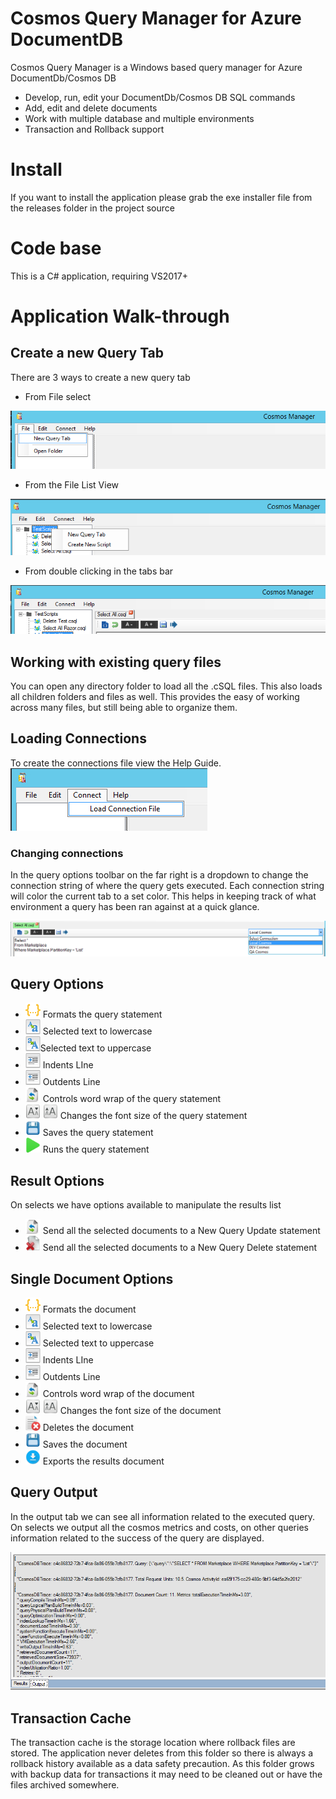 
# Cosmos Query Manager for Azure DocumentDB

Cosmos Query Manager is a Windows based query manager for Azure DocumentDb/Cosmos DB

* Develop, run, edit your DocumentDb/Cosmos DB SQL commands
* Add, edit and delete documents
* Work with multiple database and multiple environments
* Transaction and Rollback support

# Install

If you want to install the application please grab the exe installer file from the releases folder in the project source

# Code base

This is a C# application, requiring VS2017+

# Application Walk-through


## Create a new Query Tab
There are 3 ways to create a new query tab
- From File select

![](/Content/CMNewQueryFile.png)
- From the File List View

![](/Content/CMNewQueryFileList.png)
- From double clicking in the tabs bar

![](/Content/CMNewQueryDoubleClickTabs.png)


## Working with existing query files
You can open any directory folder to load all the .cSQL files. This also loads all children folders and files as well. This provides the easy of working across many files, but still being able to organize them.

## Loading Connections
To create the connections file view the Help Guide.
![](/Content/CosmosManagerConnect.jpg)

### Changing connections
In the query options toolbar on the far right is a dropdown to change the connection string of where the query gets executed. Each connection string will color the current tab to a set color. This helps in keeping track of what environment a query has been ran against at a quick glance.

<img src="Content/CMConnectionChange.png" >

## Query Options

- <img src="Content/json.png" width="24"> Formats the query statement
- <img src="Content/text_lowercase.png" width="24"> Selected text to lowercase
- <img src="Content/text_uppercase.png" width="24">Selected text to uppercase
- <img src="Content/text_indent.png" width="24"> Indents LIne
- <img src="Content/text_indent_remove.png" width="24"> Outdents Line
- <img src="Content/refresh.png" width="24"> Controls word wrap of the query statement
- <img src="Content/format_font_size_less.png" width="24"> <img src="Content/format_font_size_more.png" width="24"> Changes the font size of the query statement
- <img src="Content/3floppy-unmount-icon.png" width="24"> Saves the query statement
- <img src="Content/Start-icon.png" width="24"> Runs the query statement

## Result Options
On selects we have options available to manipulate the results list

- <img src="Content/refresh.png" width="24"> Send all the selected documents to a New Query Update statement
- <img src="Content/documents_delete.png" width="24"> Send all the selected documents to a New Query Delete statement


## Single Document Options

- <img src="Content/json.png" width="24"> Formats the document
- <img src="Content/text_lowercase.png" width="24"> Selected text to lowercase
- <img src="Content/text_uppercase.png" width="24"> Selected text to uppercase
- <img src="Content/text_indent.png" width="24"> Indents LIne
- <img src="Content/text_indent_remove.png" width="24"> Outdents Line
- <img src="Content/refresh.png" width="24"> Controls word wrap of the document
- <img src="Content/format_font_size_less.png" width="24"> <img src="Content/format_font_size_more.png" width="24"> Changes the font size of the document
- <img src="Content/Delete-file-icon.png" width="24"> Deletes the document
- <img src="Content/3floppy-unmount-icon.png" width="24"> Saves the document
- <img src="Content/Downloads-icon.png" width="24"> Exports the results document

## Query Output
In the output tab we can see all information related to the executed query. On selects we output all the cosmos metrics and costs, on other queries information related to the success of the query are displayed.

<img src="Content/CMQueryOutput.png">

## Transaction Cache
The transaction cache is the storage location where rollback files are stored. The application never deletes from this folder so there is always a rollback 
history available as a data safety precaution. As this folder grows with backup data for transactions it may need to be cleaned out or have the files archived somewhere.
